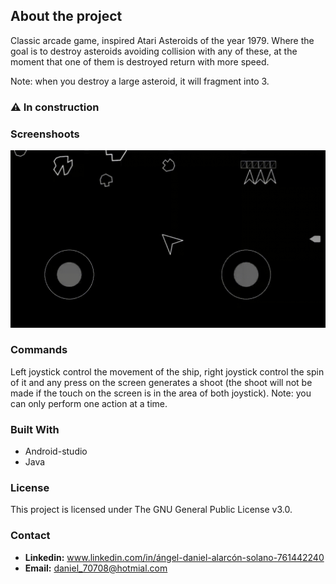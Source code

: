 ## About the project

Classic arcade game, inspired Atari Asteroids of the year 1979. Where the goal is to destroy asteroids avoiding collision with any of these, at the moment that one of them is destroyed return with more speed.

Note: when you destroy a large asteroid, it will fragment into 3.

### ⚠ In construction 

### Screenshoots

![Asteroids gameplay](https://github.com/daniel70708/Asteroides/blob/main/screenshoots/asteroids.gif "Asteroids gameplay")

### Commands

Left joystick control the movement of the ship, right joystick control the spin of it and any press on the screen generates a shoot (the shoot will not be made if the touch on the screen is in the area of both joystick).
Note: you can only perform one action at a time.

### Built With
- Android-studio
- Java

### License

This project is licensed under The GNU General Public License v3.0.

### Contact

- **Linkedin:** www.linkedin.com/in/ángel-daniel-alarcón-solano-761442240 
- **Email:** daniel_70708@hotmial.com

